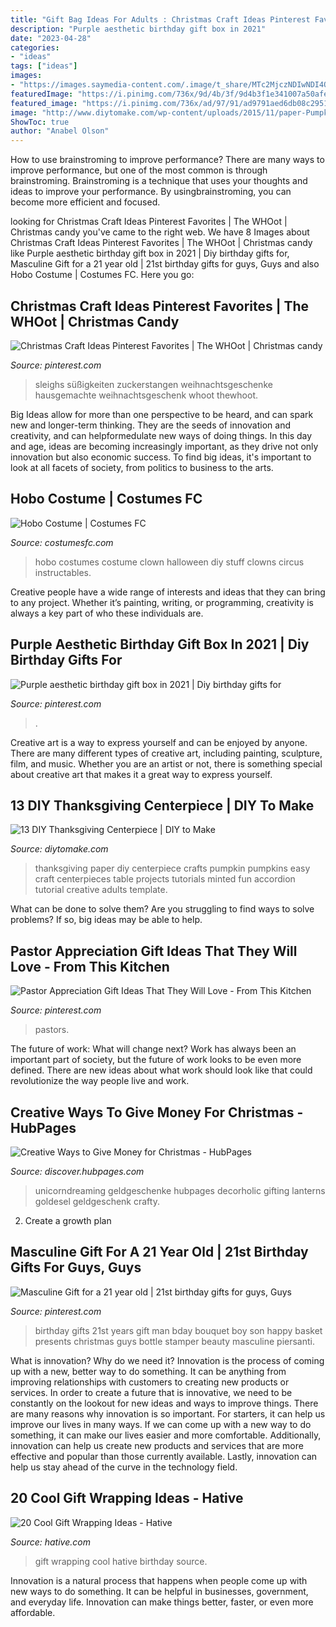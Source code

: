```yaml
---
title: "Gift Bag Ideas For Adults : Christmas Craft Ideas Pinterest Favorites"
description: "Purple aesthetic birthday gift box in 2021"
date: "2023-04-28"
categories:
- "ideas"
tags: ["ideas"]
images:
- "https://images.saymedia-content.com/.image/t_share/MTc2MjczNDIwNDI4OTc3MzQy/creative-ways-to-give-money-for-christmas.jpg"
featuredImage: "https://i.pinimg.com/736x/9d/4b/3f/9d4b3f1e341007a50afef3c8c42e2667.jpg"
featured_image: "https://i.pinimg.com/736x/ad/97/91/ad9791aed6db08c2951876ad0b498eff.jpg"
image: "http://www.diytomake.com/wp-content/uploads/2015/11/paper-Pumpkin-Centerpiece-DIY.jpg"
ShowToc: true
author: "Anabel Olson"
---
```



How to use brainstroming to improve performance?
There are many ways to improve performance, but one of the most common is through brainstroming. Brainstroming is a technique that uses your thoughts and ideas to improve your performance. By usingbrainstroming, you can become more efficient and focused.

	

		
looking for Christmas Craft Ideas Pinterest Favorites | The WHOot | Christmas candy you've came to the right web. We have 8 Images about Christmas Craft Ideas Pinterest Favorites | The WHOot | Christmas candy like Purple aesthetic birthday gift box in 2021 | Diy birthday gifts for, Masculine Gift for a 21 year old | 21st birthday gifts for guys, Guys and also Hobo Costume | Costumes FC. Here you go:
		
    
## Christmas Craft Ideas Pinterest Favorites | The WHOot | Christmas Candy

<img loading=lazy src="https://i.pinimg.com/736x/1a/14/ac/1a14acafe96899308fda0f7d0de0cc0a.jpg" onerror="this.onerror=null;this.src='https://tse1.mm.bing.net/th?id=OIP.5rfmSgPPgLxJQr2jm_IJGQHaLA&amp;pid=15.1';" alt="Christmas Craft Ideas Pinterest Favorites | The WHOot | Christmas candy">

_Source: pinterest.com_

>sleighs süßigkeiten zuckerstangen weihnachtsgeschenke hausgemachte weihnachtsgeschenk whoot thewhoot. 

	

Big Ideas allow for more than one perspective to be heard, and can spark new and longer-term thinking. They are the seeds of innovation and creativity, and can helpformedulate new ways of doing things. In this day and age, ideas are becoming increasingly important, as they drive not only innovation but also economic success. To find big ideas, it's important to look at all facets of society, from politics to business to the arts.

    
## Hobo Costume | Costumes FC

<img loading=lazy src="http://www.costumesfc.com/wp-content/uploads/2014/11/Hobo-Costumes.jpg" onerror="this.onerror=null;this.src='https://tse2.mm.bing.net/th?id=OIP.8I5-bnA4aHUXGdf-y75yHwAAAA&amp;pid=15.1';" alt="Hobo Costume | Costumes FC">

_Source: costumesfc.com_

>hobo costumes costume clown halloween diy stuff clowns circus instructables. 

	

Creative people have a wide range of interests and ideas that they can bring to any project. Whether it’s painting, writing, or programming, creativity is always a key part of who these individuals are.

    
## Purple Aesthetic Birthday Gift Box In 2021 | Diy Birthday Gifts For

<img loading=lazy src="https://i.pinimg.com/736x/ad/97/91/ad9791aed6db08c2951876ad0b498eff.jpg" onerror="this.onerror=null;this.src='https://tse1.mm.bing.net/th?id=OIP.u3fhkbJPcWnjb9hMdzTeSwAAAA&amp;pid=15.1';" alt="Purple aesthetic birthday gift box in 2021 | Diy birthday gifts for">

_Source: pinterest.com_

>. 

	

Creative art is a way to express yourself and can be enjoyed by anyone. There are many different types of creative art, including painting, sculpture, film, and music. Whether you are an artist or not, there is something special about creative art that makes it a great way to express yourself.

    
## 13 DIY Thanksgiving Centerpiece | DIY To Make

<img loading=lazy src="http://www.diytomake.com/wp-content/uploads/2015/11/paper-Pumpkin-Centerpiece-DIY.jpg" onerror="this.onerror=null;this.src='https://tse1.mm.bing.net/th?id=OIP.CzE16smfJlePxqmQbecGywHaLH&amp;pid=15.1';" alt="13 DIY Thanksgiving Centerpiece | DIY to Make">

_Source: diytomake.com_

>thanksgiving paper diy centerpiece crafts pumpkin pumpkins easy craft centerpieces table projects tutorials minted fun accordion tutorial creative adults template. 

	

What can be done to solve them?
Are you struggling to find ways to solve problems? If so, big ideas may be able to help.

    
## Pastor Appreciation Gift Ideas That They Will Love - From This Kitchen

<img loading=lazy src="https://i.pinimg.com/736x/9d/4b/3f/9d4b3f1e341007a50afef3c8c42e2667.jpg" onerror="this.onerror=null;this.src='https://tse1.mm.bing.net/th?id=OIP.nkjftiNDk04ZBdAikEf8zQHaLG&amp;pid=15.1';" alt="Pastor Appreciation Gift Ideas That They Will Love - From This Kitchen">

_Source: pinterest.com_

>pastors. 

	

The future of work: What will change next?
Work has always been an important part of society, but the future of work looks to be even more defined. There are new ideas about what work should look like that could revolutionize the way people live and work.

    
## Creative Ways To Give Money For Christmas - HubPages

<img loading=lazy src="https://images.saymedia-content.com/.image/t_share/MTc2MjczNDIwNDI4OTc3MzQy/creative-ways-to-give-money-for-christmas.jpg" onerror="this.onerror=null;this.src='https://tse2.mm.bing.net/th?id=OIP.4v6NEEEh5joo6T8Jc2YgMAHaNK&amp;pid=15.1';" alt="Creative Ways to Give Money for Christmas - HubPages">

_Source: discover.hubpages.com_

>unicorndreaming geldgeschenke hubpages decorholic gifting lanterns goldesel geldgeschenk crafty. 

	

2. Create a growth plan 

    
## Masculine Gift For A 21 Year Old | 21st Birthday Gifts For Guys, Guys

<img loading=lazy src="https://i.pinimg.com/736x/2c/32/1b/2c321b41f0bdc68a54bfa1620031ceef--boss-gifts-man-gifts.jpg" onerror="this.onerror=null;this.src='https://tse2.mm.bing.net/th?id=OIP.JYjg1JD2GOiEUV4md9k-sQHaJ4&amp;pid=15.1';" alt="Masculine Gift for a 21 year old | 21st birthday gifts for guys, Guys">

_Source: pinterest.com_

>birthday gifts 21st years gift man bday bouquet boy son happy basket presents christmas guys bottle stamper beauty masculine piersanti. 

	

What is innovation? Why do we need it?
Innovation is the process of coming up with a new, better way to do something. It can be anything from improving relationships with customers to creating new products or services. In order to create a future that is innovative, we need to be constantly on the lookout for new ideas and ways to improve things.
There are many reasons why innovation is so important. For starters, it can help us improve our lives in many ways. If we can come up with a new way to do something, it can make our lives easier and more comfortable. Additionally, innovation can help us create new products and services that are more effective and popular than those currently available. Lastly, innovation can help us stay ahead of the curve in the technology field.

    
## 20 Cool Gift Wrapping Ideas - Hative

<img loading=lazy src="https://hative.com/wp-content/uploads/2014/10/gift-wrapping-ideas/2-cool-gift-wrapping-ideas.jpg" onerror="this.onerror=null;this.src='https://tse4.mm.bing.net/th?id=OIP.iX8UAdzo3q4mvijwzBCFEwHaKX&amp;pid=15.1';" alt="20 Cool Gift Wrapping Ideas - Hative">

_Source: hative.com_

>gift wrapping cool hative birthday source. 

	

Innovation is a natural process that happens when people come up with new ways to do something. It can be helpful in businesses, government, and everyday life. Innovation can make things better, faster, or even more affordable.

